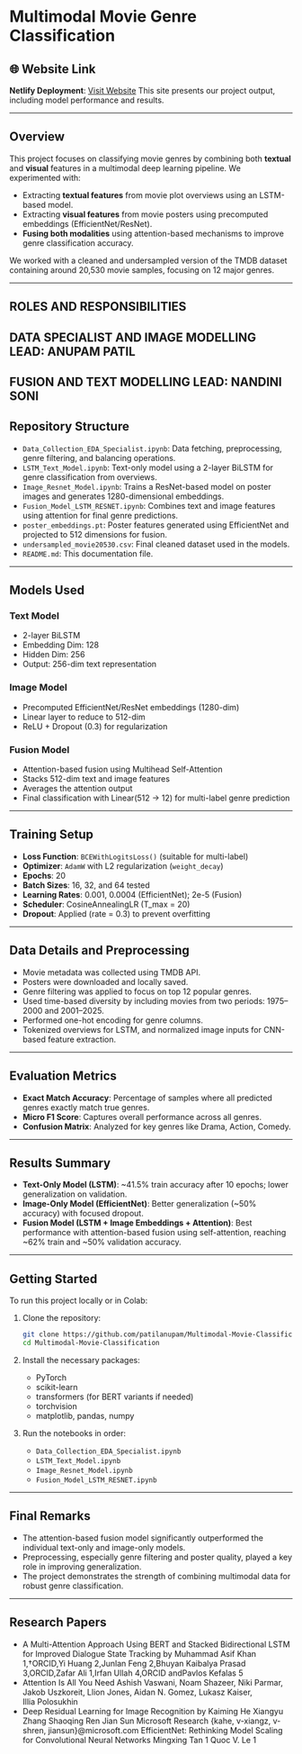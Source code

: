 # Multimodal Movie Genre Classification

## 🌐 Website Link

**Netlify Deployment**: [Visit Website](https://genregenie.netlify.app/)
This site presents our project output, including model performance and results.

---

## Overview

This project focuses on classifying movie genres by combining both **textual** and **visual** features in a multimodal deep learning pipeline. We experimented with:

* Extracting **textual features** from movie plot overviews using an LSTM-based model.
* Extracting **visual features** from movie posters using precomputed embeddings (EfficientNet/ResNet).
* **Fusing both modalities** using attention-based mechanisms to improve genre classification accuracy.

We worked with a cleaned and undersampled version of the TMDB dataset containing around 20,530 movie samples, focusing on 12 major genres.

---
## ROLES AND RESPONSIBILITIES

## DATA SPECIALIST AND IMAGE MODELLING LEAD: ANUPAM PATIL
## FUSION AND TEXT MODELLING LEAD: NANDINI SONI
## Repository Structure

* `Data_Collection_EDA_Specialist.ipynb`: Data fetching, preprocessing, genre filtering, and balancing operations.
* `LSTM_Text_Model.ipynb`: Text-only model using a 2-layer BiLSTM for genre classification from overviews.
* `Image_Resnet_Model.ipynb`: Trains a ResNet-based model on poster images and generates 1280-dimensional embeddings.
* `Fusion_Model_LSTM_RESNET.ipynb`: Combines text and image features using attention for final genre predictions.
* `poster_embeddings.pt`: Poster features generated using EfficientNet and projected to 512 dimensions for fusion.
* `undersampled_movie20530.csv`: Final cleaned dataset used in the models.
* `README.md`: This documentation file.

---

## Models Used

### Text Model

* 2-layer BiLSTM
* Embedding Dim: 128
* Hidden Dim: 256
* Output: 256-dim text representation

### Image Model

* Precomputed EfficientNet/ResNet embeddings (1280-dim)
* Linear layer to reduce to 512-dim
* ReLU + Dropout (0.3) for regularization

### Fusion Model

* Attention-based fusion using Multihead Self-Attention
* Stacks 512-dim text and image features
* Averages the attention output
* Final classification with Linear(512 → 12) for multi-label genre prediction

---

## Training Setup

* **Loss Function**: `BCEWithLogitsLoss()` (suitable for multi-label)
* **Optimizer**: `AdamW` with L2 regularization (`weight_decay`)
* **Epochs**: 20
* **Batch Sizes**: 16, 32, and 64 tested
* **Learning Rates**: 0.001, 0.0004 (EfficientNet); 2e-5 (Fusion)
* **Scheduler**: CosineAnnealingLR (T\_max = 20)
* **Dropout**: Applied (rate = 0.3) to prevent overfitting

---

## Data Details and Preprocessing

* Movie metadata was collected using TMDB API.
* Posters were downloaded and locally saved.
* Genre filtering was applied to focus on top 12 popular genres.
* Used time-based diversity by including movies from two periods: 1975–2000 and 2001–2025.
* Performed one-hot encoding for genre columns.
* Tokenized overviews for LSTM, and normalized image inputs for CNN-based feature extraction.

---

## Evaluation Metrics

* **Exact Match Accuracy**: Percentage of samples where all predicted genres exactly match true genres.
* **Micro F1 Score**: Captures overall performance across all genres.
* **Confusion Matrix**: Analyzed for key genres like Drama, Action, Comedy.

---

## Results Summary

* **Text-Only Model (LSTM)**: \~41.5% train accuracy after 10 epochs; lower generalization on validation.
* **Image-Only Model (EfficientNet)**: Better generalization (\~50% accuracy) with focused dropout.
* **Fusion Model (LSTM + Image Embeddings + Attention)**: Best performance with attention-based fusion using self-attention, reaching \~62% train and \~50% validation accuracy.

---

## Getting Started

To run this project locally or in Colab:

1. Clone the repository:

   ```bash
   git clone https://github.com/patilanupam/Multimodal-Movie-Classification.git
   cd Multimodal-Movie-Classification
   ```

2. Install the necessary packages:

   * PyTorch
   * scikit-learn
   * transformers (for BERT variants if needed)
   * torchvision
   * matplotlib, pandas, numpy

3. Run the notebooks in order:

   * `Data_Collection_EDA_Specialist.ipynb`
   * `LSTM_Text_Model.ipynb`
   * `Image_Resnet_Model.ipynb`
   * `Fusion_Model_LSTM_RESNET.ipynb`

---

## Final Remarks

* The attention-based fusion model significantly outperformed the individual text-only and image-only models.
* Preprocessing, especially genre filtering and poster quality, played a key role in improving generalization.
* The project demonstrates the strength of combining multimodal data for robust genre classification.

---

## Research Papers

* A Multi-Attention Approach Using BERT and Stacked Bidirectional LSTM for Improved Dialogue State Tracking
by Muhammad Asif Khan 1,†ORCID,Yi Huang 2,Junlan Feng 2,Bhuyan Kaibalya Prasad 3,ORCID,Zafar Ali 1,Irfan Ullah 4,ORCID andPavlos Kefalas 5
* Attention Is All You Need
Ashish Vaswani, Noam Shazeer, Niki Parmar, Jakob Uszkoreit, Llion Jones, Aidan N. Gomez, Lukasz Kaiser, Illia Polosukhin
* Deep Residual Learning for Image Recognition 
by Kaiming He Xiangyu Zhang Shaoqing Ren Jian Sun
Microsoft Research
{kahe, v-xiangz, v-shren, jiansun}@microsoft.com
EfficientNet: Rethinking Model Scaling for Convolutional Neural Networks
Mingxing Tan 1 Quoc V. Le 1

